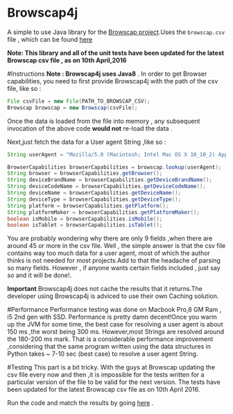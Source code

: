 # Browscap4j
A simple to use Java library for the [Browscap project](http://browscap.org/).Uses the `browscap.csv` file , which can be found [here](http://browscap.org/stream?q=BrowsCapCSV) 

**Note: This library and all of the unit tests have been updated for the latest Browscap csv file , as on 10th April,2016**

#Instructions
**Note : Browscap4j uses Java8** .
In order to get Browser capabilities, you need to first provide Browscap4j with the path of the csv file, like so :

```java
File csvFile = new File(PATH_TO_BROWSCAP_CSV);
Browscap browscap = new Browscap(csvFile);
```

Once the data is loaded from the file into memory , any subsequent invocation of the above code **would not** re-load the data . 

Next,just fetch the data for a User agent String ,like so :

```java
String userAgent = "Mozilla/5.0 (Macintosh; Intel Mac OS X 10_10_2) AppleWebKit/537.36 (KHTML, like Gecko) Chrome/49.0.2623.110 Safari/537.36";

BrowserCapabilities browserCapabilities = browscap.lookup(userAgent);
String browser = browserCapabilities.getBrowser();
String deviceBrandName = browserCapabilities.getDeviceBrandName(); 
String deviceCodeName = browserCapabilities.getDeviceCodeName();
String deviceName = browserCapabilities.getDeviceName();
String deviceType = browserCapabilities.getDeviceType();
String platform = browserCapabilities.getPlatform();
String platformMaker = browserCapabilities.getPlatformMaker();
boolean isMobile = browserCapabilities.isMobile();
boolean isTablet = browserCapabilities.isTablet();
```

You are probably wondering why there are only 9 fields ,when there are around 45 or more in the csv file. Well , the simple answer is that the csv file contains way too much data for a user agent, most of which the author thinks is not needed for most projects.Add to that the headache of parsing so many fields. 
However , if anyone wants certain fields included , just say so and it will be done!.

**Important** 
Browscap4j does not cache the results that it returns.The developer using Browscap4j is adviced to use their own Caching solution.

#Performance
Performance testing was done on Macbook Pro,8 GM Ram , i5 2nd gen with SSD.
Performance is pretty damn decent!Once you warm up the JVM for some time, the best case for resolving a user agent is about 150 ms ,the worst being 300 ms.
However,most Strings are resolved around the 180-200 ms mark.
That is a considerable performance improvement ,considering that the same program written using the data structures in Python takes ~ 7-10 sec (best case) to resolve a user agent String.

#Testing
This part is a bit tricky. With the guys at Browscap updating the csv file every now and then ,it is impossible for the tests written for a particular version of the file to be valid for the next version.
The tests have been updated for the latest Browscap csv file as on 10th April 2016.
 
Run the code and match the results by going [here](http://browscap.org/ua-lookup) .
